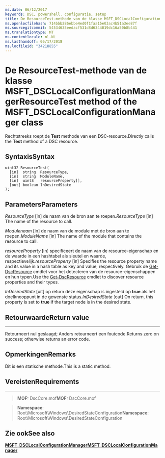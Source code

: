 ```yaml
---
ms.date: 06/12/2017
keywords: DSC, powershell, configuratie, setup
title: De ResourceTest-methode van de klasse MSFT_DSCLocalConfigurationManager
ms.openlocfilehash: 714bbb286ebbe4ed0f1faa15e03ac4b51a3ee87f
ms.sourcegitcommit: 54534635eedacf531d8d6344019dc16a50b8b441
ms.translationtype: MT
ms.contentlocale: nl-NL
ms.lasthandoff: 05/17/2018
ms.locfileid: "34218855"
---
```

# <a name="resourcetest-method-of-the-msftdsclocalconfigurationmanager-class"></a><span data-ttu-id="4eb4a-103">De ResourceTest-methode van de klasse MSFT_DSCLocalConfigurationManager</span><span class="sxs-lookup"><span data-stu-id="4eb4a-103">ResourceTest method of the MSFT_DSCLocalConfigurationManager class</span></span>

<span data-ttu-id="4eb4a-104">Rechtstreeks roept de **Test** methode van een DSC-resource.</span><span class="sxs-lookup"><span data-stu-id="4eb4a-104">Directly calls the **Test** method of a DSC resource.</span></span>

<a name="syntax"></a><span data-ttu-id="4eb4a-105">Syntaxis</span><span class="sxs-lookup"><span data-stu-id="4eb4a-105">Syntax</span></span>
------

```mof
uint32 ResourceTest(
  [in]  string  ResourceType,
  [in]  string  ModuleName,
  [in]  uint8   resourceProperty[],
  [out] boolean InDesiredState
);
```

<a name="parameters"></a><span data-ttu-id="4eb4a-106">Parameters</span><span class="sxs-lookup"><span data-stu-id="4eb4a-106">Parameters</span></span>
----------

<span data-ttu-id="4eb4a-107">*ResourceType* \[in\] de naam van de bron aan te roepen.</span><span class="sxs-lookup"><span data-stu-id="4eb4a-107">*ResourceType* \[in\] The name of the resource to call.</span></span>

<span data-ttu-id="4eb4a-108">*Modulenaam* \[in\] de naam van de module met de bron aan te roepen.</span><span class="sxs-lookup"><span data-stu-id="4eb4a-108">*ModuleName* \[in\] The name of the module that contains the resource to call.</span></span>

<span data-ttu-id="4eb4a-109">*resourceProperty* \[in\] specificeert de naam van de resource-eigenschap en de waarde in een hashtabel als sleutel en waarde, respectievelijk.</span><span class="sxs-lookup"><span data-stu-id="4eb4a-109">*resourceProperty* \[in\] Specifies the resource property name and its value in a hash table as key and value, respectively.</span></span> <span data-ttu-id="4eb4a-110">Gebruik de [Get-DscResource](https://technet.microsoft.com/library/dn521625.aspx) cmdlet voor het detecteren van de resource-eigenschappen en hun typen.</span><span class="sxs-lookup"><span data-stu-id="4eb4a-110">Use the [Get-DscResource](https://technet.microsoft.com/library/dn521625.aspx) cmdlet to discover resource properties and their types.</span></span>

<span data-ttu-id="4eb4a-111">*InDesiredState* \[uit\] op return deze eigenschap is ingesteld op **true** als het doelknooppunt in de gewenste status.</span><span class="sxs-lookup"><span data-stu-id="4eb4a-111">*InDesiredState* \[out\] On return, this property is set to **true** if the target node is in the desired state.</span></span>

## <a name="return-value"></a><span data-ttu-id="4eb4a-112">Retourwaarde</span><span class="sxs-lookup"><span data-stu-id="4eb4a-112">Return value</span></span>
------------

<span data-ttu-id="4eb4a-113">Retourneert nul geslaagd; Anders retourneert een foutcode.</span><span class="sxs-lookup"><span data-stu-id="4eb4a-113">Returns zero on success; otherwise returns an error code.</span></span>

## <a name="remarks"></a><span data-ttu-id="4eb4a-114">Opmerkingen</span><span class="sxs-lookup"><span data-stu-id="4eb4a-114">Remarks</span></span>

<span data-ttu-id="4eb4a-115">Dit is een statische methode.</span><span class="sxs-lookup"><span data-stu-id="4eb4a-115">This is a static method.</span></span>

## <a name="requirements"></a><span data-ttu-id="4eb4a-116">Vereisten</span><span class="sxs-lookup"><span data-stu-id="4eb4a-116">Requirements</span></span>
------------
><span data-ttu-id="4eb4a-117">**MOF:** DscCore.mof</span><span class="sxs-lookup"><span data-stu-id="4eb4a-117">**MOF:** DscCore.mof</span></span>

><span data-ttu-id="4eb4a-118">**Namespace**: Root\Microsoft\Windows\DesiredStateConfiguration</span><span class="sxs-lookup"><span data-stu-id="4eb4a-118">**Namespace**: Root\Microsoft\Windows\DesiredStateConfiguration</span></span>


## <a name="see-also"></a><span data-ttu-id="4eb4a-119">Zie ook</span><span class="sxs-lookup"><span data-stu-id="4eb4a-119">See also</span></span>


[<span data-ttu-id="4eb4a-120">**MSFT_DSCLocalConfigurationManager**</span><span class="sxs-lookup"><span data-stu-id="4eb4a-120">**MSFT_DSCLocalConfigurationManager**</span></span>](msft-dsclocalconfigurationmanager.md)